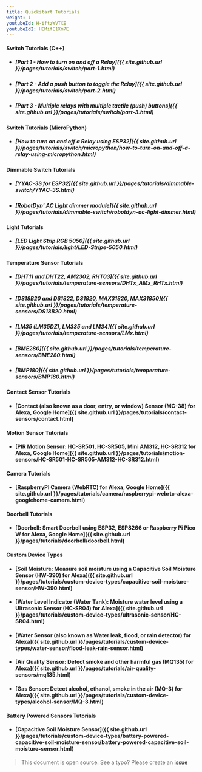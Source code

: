 ```yaml
---
title: Quickstart Tutorials
weight: 1
youtubeId: H-iftzWVTXE
youtubeId2: HEMifE1Xm7E
---
```

 

#### Switch Tutorials (C++)

- ##### [Part 1 - How to turn on and off a Relay]({{ site.github.url }}/pages/tutorials/switch/part-1.html)

- ##### [Part 2 - Add a push button to toggle the Relay]({{ site.github.url }}/pages/tutorials/switch/part-2.html)

- ##### [Part 3 - Multiple relays with multiple tactile (push) buttons]({{ site.github.url }}/pages/tutorials/switch/part-3.html)
 
#### Switch Tutorials (MicroPython)

- ##### [How to turn on and off a Relay using ESP32]({{ site.github.url }}/pages/tutorials/switch/micropython/how-to-turn-on-and-off-a-relay-using-micropython.html)


#### Dimmable Switch Tutorials

- ##### [YYAC-3S for ESP32]({{ site.github.url }}/pages/tutorials/dimmable-switch/YYAC-3S.html)

- ##### [RobotDyn' AC Light dimmer module]({{ site.github.url }}/pages/tutorials/dimmable-switch/robotdyn-ac-light-dimmer.html)

#### Light Tutorials

- ##### [LED Light Strip RGB 5050]({{ site.github.url }}/pages/tutorials/light/LED-Stripe-5050.html)

#### Temperature Sensor Tutorials

- ##### [DHT11 and DHT22, AM2302, RHT03]({{ site.github.url }}/pages/tutorials/temperature-sensors/DHTx_AMx_RHTx.html)

- ##### [DS18B20 and DS1822, DS1820, MAX31820, MAX31850]({{ site.github.url }}/pages/tutorials/temperature-sensors/DS18B20.html)

- ##### [LM35 (LM35DZ), LM335 and LM34]({{ site.github.url }}/pages/tutorials/temperature-sensors/LMx.html)

- ##### [BME280]({{ site.github.url }}/pages/tutorials/temperature-sensors/BME280.html)

- ##### [BMP180]({{ site.github.url }}/pages/tutorials/temperature-sensors/BMP180.html)


#### Contact Sensor Tutorials
- #### [Contact (also known as a door, entry, or window) Sensor (MC-38) for Alexa, Google Home]({{ site.github.url }}/pages/tutorials/contact-sensors/contact.html) 

#### Motion Sensor Tutorials
- #### [PIR Motion Sensor: HC-SR501, HC-SR505, Mini AM312, HC-SR312 for Alexa, Google Home]({{ site.github.url }}/pages/tutorials/motion-sensors/HC-SR501-HC-SR505-AM312-HC-SR312.html)

#### Camera Tutorials
- #### [RaspberryPI Camera (WebRTC) for Alexa, Google Home]({{ site.github.url }}/pages/tutorials/camera/raspberrypi-webrtc-alexa-googlehome-camera.html)  

#### Doorbell Tutorials
- #### [Doorbell: Smart Doorbell using  ESP32, ESP8266 or Raspberry Pi Pico W for Alexa, Google Home]({{ site.github.url }}/pages/tutorials/doorbell/doorbell.html)  

#### Custom Device Types
- #### [Soil Moisture: Measure soil moisture using a Capacitive Soil Moisture Sensor (HW-390) for Alexa]({{ site.github.url }}/pages/tutorials/custom-device-types/capacitive-soil-moisture-sensor/HW-390.html)  
- #### [Water Level Indicator (Water Tank): Moisture water level using a Ultrasonic Sensor (HC-SR04) for Alexa]({{ site.github.url }}/pages/tutorials/custom-device-types/ultrasonic-sensor/HC-SR04.html)  
- #### [Water Sensor (also known as Water leak, flood, or rain detector) for Alexa]({{ site.github.url }}/pages/tutorials/custom-device-types/water-sensor/flood-leak-rain-sensor.html)  
- #### [Air Quality Sensor: Detect smoke and other harmful gas (MQ135) for Alexa]({{ site.github.url }}/pages/tutorials/air-quality-sensors/mq135.html)
- #### [Gas Sensor: Detect alcohol, ethanol, smoke in the air (MQ-3) for Alexa]({{ site.github.url }}/pages/tutorials/custom-device-types/alcohol-sensor/MQ-3.html)

#### Battery Powered Sensors Tutorials
- #### [Capacitive Soil Moisture Sensor]({{ site.github.url }}/pages/tutorials/custom-device-types/battery-powered-capacitive-soil-moisture-sensor/battery-powered-capacitive-soil-moisture-sensor.html)  



> This document is open source. See a typo? Please create an [issue](https://github.com/sinricpro/help-docs)
